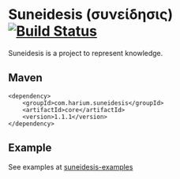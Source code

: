Suneidesis (συνείδησις) [![Build Status](https://travis-ci.org/Harium/suneidesis.svg?branch=master)](https://travis-ci.org/Harium/suneidesis)
=======================

Suneidesis is a project to represent knowledge.

## Maven
```
<dependency>
    <groupId>com.harium.suneidesis</groupId>
    <artifactId>core</artifactId>
    <version>1.1.1</version>
</dependency>
```

## Example

See examples at [suneidesis-examples](https://github.com/Harium/suneidesis-examples/)
